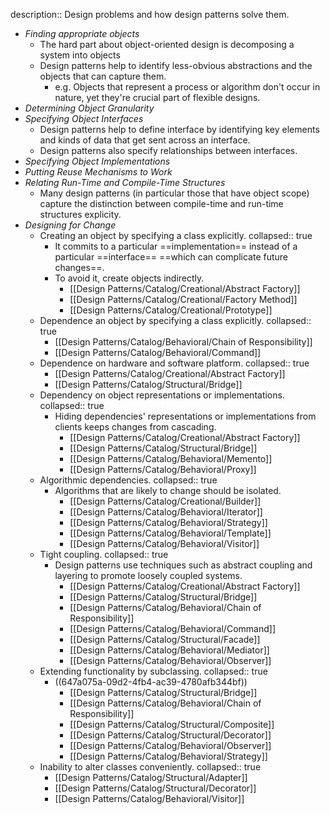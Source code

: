 description:: Design problems and how design patterns solve them.

- *Finding appropriate objects*
    - The hard part about object-oriented design is decomposing a system into objects
    - Design patterns help to identify less-obvious abstractions and the objects that can capture them.
        - e.g. Objects that represent a process or algorithm don't occur in nature, yet they're crucial part of flexible designs.
- *Determining Object Granularity*
- *Specifying Object Interfaces*
    - Design patterns help to define interface by identifying key elements and kinds of data that get sent across an interface.
    - Design patterns also specify relationships between interfaces.
- *Specifying Object Implementations*
- *Putting Reuse Mechanisms to Work*
- *Relating Run-Time and Compile-Time Structures*
    - Many design patterns (in particular those that have object scope) capture the distinction between compile-time and run-time structures explicity.
- *Designing for Change*
    - Creating an object by specifying a class explicitly.
      collapsed:: true
        - It commits to a particular ==implementation== instead of a particular ==interface== ==which can complicate future changes==.
        - To avoid it, create objects indirectly.
            - [[Design Patterns/Catalog/Creational/Abstract Factory]]
            - [[Design Patterns/Catalog/Creational/Factory Method]]
            - [[Design Patterns/Catalog/Creational/Prototype]]
    - Dependence an object by specifying a class explicitly.
      collapsed:: true
        - [[Design Patterns/Catalog/Behavioral/Chain of Responsibility]]
        - [[Design Patterns/Catalog/Behavioral/Command]]
    - Dependence on hardware and software platform.
      collapsed:: true
        - [[Design Patterns/Catalog/Creational/Abstract Factory]]
        - [[Design Patterns/Catalog/Structural/Bridge]]
    - Dependency on object representations or implementations.
      collapsed:: true
        - Hiding dependencies' representations or implementations from clients keeps changes from cascading.
            - [[Design Patterns/Catalog/Creational/Abstract Factory]]
            - [[Design Patterns/Catalog/Structural/Bridge]]
            - [[Design Patterns/Catalog/Behavioral/Memento]]
            - [[Design Patterns/Catalog/Behavioral/Proxy]]
    - Algorithmic dependencies.
      collapsed:: true
        - Algorithms that are likely to change should be isolated.
            - [[Design Patterns/Catalog/Creational/Builder]]
            - [[Design Patterns/Catalog/Behavioral/Iterator]]
            - [[Design Patterns/Catalog/Behavioral/Strategy]]
            - [[Design Patterns/Catalog/Behavioral/Template]]
            - [[Design Patterns/Catalog/Behavioral/Visitor]]
    - Tight coupling.
      collapsed:: true
        - Design patterns use techniques such as abstract coupling and layering to promote loosely coupled systems.
            - [[Design Patterns/Catalog/Creational/Abstract Factory]]
            - [[Design Patterns/Catalog/Structural/Bridge]]
            - [[Design Patterns/Catalog/Behavioral/Chain of Responsibility]]
            - [[Design Patterns/Catalog/Behavioral/Command]]
            - [[Design Patterns/Catalog/Structural/Facade]]
            - [[Design Patterns/Catalog/Behavioral/Mediator]]
            - [[Design Patterns/Catalog/Behavioral/Observer]]
    - Extending functionality by subclassing.
      collapsed:: true
        - ((647a075a-09d2-4fb4-ac39-4780afb344bf))
            - [[Design Patterns/Catalog/Structural/Bridge]]
            - [[Design Patterns/Catalog/Behavioral/Chain of Responsibility]]
            - [[Design Patterns/Catalog/Structural/Composite]]
            - [[Design Patterns/Catalog/Structural/Decorator]]
            - [[Design Patterns/Catalog/Behavioral/Observer]]
            - [[Design Patterns/Catalog/Behavioral/Strategy]]
    - Inability to alter classes conveniently.
      collapsed:: true
        - [[Design Patterns/Catalog/Structural/Adapter]]
        - [[Design Patterns/Catalog/Structural/Decorator]]
        - [[Design Patterns/Catalog/Behavioral/Visitor]]